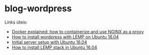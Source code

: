 # blog-wordpress

Links úteis:
* [Docker explained: how to containerize and use NGINX as a proxy](https://www.digitalocean.com/community/tutorials/docker-explained-how-to-containerize-and-use-nginx-as-a-proxy)
* [How to install wordpress with LEMP on Ubuntu 16.04](https://www.digitalocean.com/community/tutorials/how-to-install-wordpress-with-lemp-on-ubuntu-16-04)
* [Initial server setup with Ubuntu 16.04](https://www.digitalocean.com/community/tutorials/initial-server-setup-with-ubuntu-16-04)
* [How to install LEMP stack in Ubuntu 16.04](https://www.digitalocean.com/community/tutorials/how-to-install-linux-nginx-mysql-php-lemp-stack-in-ubuntu-16-04)